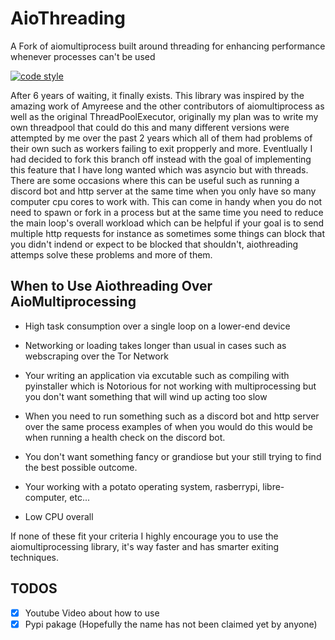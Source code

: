 # AioThreading

A Fork of aiomultiprocess built around threading for enhancing performance whenever processes can't be used


[![code style](https://img.shields.io/badge/code%20style-black-000000.svg)](https://github.com/ambv/black)


After 6 years of waiting, it finally exists. This library was inspired by the amazing work of Amyreese and the other contributors of aiomultiprocess as well as the original ThreadPoolExecutor, originally my plan was to write my own threadpool that could do this and many different versions were attempted by me over the past 2 years which all of them had problems of their own such as workers failing to exit propperly and more. Eventlually I had decided to fork this branch off instead with the goal of implementing this feature that I have long wanted which was asyncio but with threads. There are some occasions where this can be useful such as running a discord bot and http server at the same time when you only have so many computer cpu cores to work with. This can come in handy when you do not need to spawn or fork in a process but at the same time you need to reduce the main loop's overall workload which can be helpful if your goal is to send multiple http requests for instance as sometimes some things can block that you didn't indend or expect to be blocked that shouldn't, aiothreading attemps solve these problems and more of them. 


## When to Use Aiothreading Over AioMultiprocessing

- High task consumption over a single loop on a lower-end device

- Networking or loading takes longer than usual in cases such as webscraping over the Tor Network 

- Your writing an application via excutable such as compiling with pyinstaller which is Notorious for not working with multiprocessing but you don't want something that will wind up acting too slow

- When you need to run something such as a discord bot and http server over the same process examples of when you would do this would be when running a health check on the discord bot.

- You don't want something fancy or grandiose but your still trying to find the best possible outcome.

- Your working with a potato operating system, rasberrypi, libre-computer, etc...

- Low CPU overall


If none of these fit your criteria I highly encourage you to use the aiomultiprocessing library, it's way faster and has smarter exiting techniques.

## TODOS
- [x] Youtube Video about how to use
- [x] Pypi pakage (Hopefully the name has not been claimed yet by anyone)
